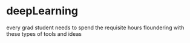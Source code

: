 # deepLearning
every grad student needs to spend the requisite hours floundering with these types of tools and ideas
